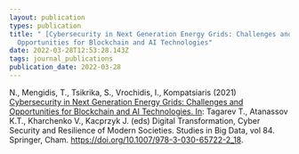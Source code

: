 ```yaml
---
layout: publication
types: publication
title: " [Cybersecurity in Next Generation Energy Grids: Challenges and
  Opportunities for Blockchain and AI Technologies"
date: 2022-03-28T12:53:28.143Z
tags: journal_publications
publication_date: 2022-03-28
---
```

N., Mengidis, T., Tsikrika, S., Vrochidis, I., Kompatsiaris (2021) [Cybersecurity in Next Generation Energy Grids: Challenges and Opportunities for Blockchain and AI Technologies. In](https://www.springer.com/gp/book/9783030657215?wt_mc=Internal.Event.1.SEM.ChapterAuthorCongrat): Tagarev T., Atanassov K.T., Kharchenko V., Kacprzyk J. (eds) Digital Transformation, Cyber Security and Resilience of Modern Societies. Studies in Big Data, vol 84. Springer, Cham. https://doi.org/10.1007/978-3-030-65722-2_18.